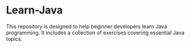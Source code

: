# Learn-Java
This repository is designed to help beginner developers learn Java programming. It includes a collection of exercises covering essential Java topics.
